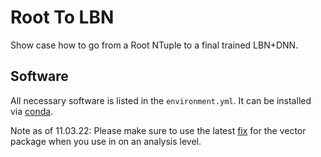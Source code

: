 # Root To LBN
Show case how to go from a Root NTuple to a final trained LBN+DNN.

## Software

All necessary software is listed in the `environment.yml`.
It can be installed via [conda](https://docs.conda.io/en/latest/).


Note as of 11.03.22: Please make sure to use the latest [fix](https://github.com/scikit-hep/vector/commit/69d0b1d04f268540b2e553a927a8b51a7edb7633) for the vector package when you use in on an analysis level.
